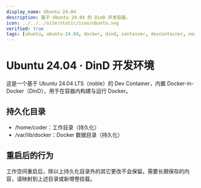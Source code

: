 ```yaml
---
display_name: Ubuntu 24.04
description: 基于 Ubuntu 24.04 的 DinD 开发容器。
icon: ../../../site/static/icon/ubuntu.svg
verified: true  
tags: [ubuntu, ubuntu-24.04, docker, dind, container, devcontainer, node]  
---
```


Ubuntu 24.04 · DinD 开发环境
========================================

这是一个基于 Ubuntu 24.04 LTS（noble）的 Dev Container，内置 Docker-in-Docker（DinD），用于在容器内构建与运行 Docker。

持久化目录
----------

- /home/coder：工作目录（持久化）
- /var/lib/docker：Docker 数据目录（持久化）

重启后的行为
------------

工作空间重启后，除以上持久化目录外的其它更改不会保留。需要长期保存的内容，请映射到上述目录或新增卷挂载。
